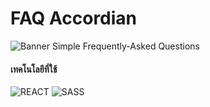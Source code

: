 # FAQ Accordian
![Banner](https://raw.githubusercontent.com/PeterWorakarn/FAQ-Accordian/main/Slide%20%E2%80%93%20FAQ%403x.png)
Simple Frequently-Asked Questions

#### เทคโนโลยีที่ใช้ 
<img alt="REACT" src="https://img.shields.io/badge/React-20232A?style=for-the-badge&logo=react&logoColor=61DAFB"/> <img alt="SASS" src="https://img.shields.io/badge/Sass-CC6699?style=for-the-badge&logo=sass&logoColor=white"/> 
